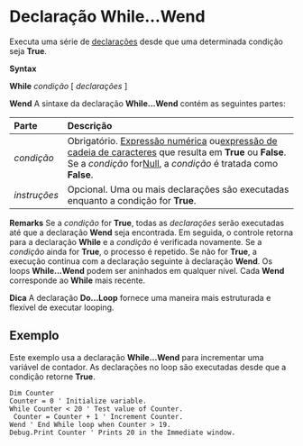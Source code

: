 
# Declaração While...Wend

Executa uma série de [declarações](b8bdf64f-5920-1ae9-16d0-b26d09524a30.md) desde que uma determinada condição seja **True**.

 **Syntax**

 **While** _condição_
[ _declarações_ ]

 **Wend**
A sintaxe da declaração  **While...Wend** contém as seguintes partes:


|**Parte**|**Descrição**|
|:-----|:-----|
| _condição_|Obrigatório. [Expressão numérica](b8bdf64f-5920-1ae9-16d0-b26d09524a30.md) ou[expressão de cadeia de caracteres](b8bdf64f-5920-1ae9-16d0-b26d09524a30.md) que resulta em **True** ou **False**. Se a _condição_ for[Null](b8bdf64f-5920-1ae9-16d0-b26d09524a30.md), a  _condição_ é tratada como **False**.|
| _instruções_|Opcional. Uma ou mais declarações são executadas enquanto a condição for  **True**.|
 **Remarks**
Se a  _condição_ for **True**, todas as _declarações_ serão executadas até que a declaração **Wend** seja encontrada. Em seguida, o controle retorna para a declaração **While** e a _condição_ é verificada novamente. Se a _condição_ ainda for **True**, o processo é repetido. Se não for **True**, a execução continua com a declaração seguinte à declaração **Wend**.
Os loops  **While...Wend** podem ser aninhados em qualquer nível. Cada **Wend** corresponde ao **While** mais recente.

 **Dica**  A declaração  **Do...Loop** fornece uma maneira mais estruturada e flexível de executar looping.


## Exemplo

Este exemplo usa a declaração  **While...Wend** para incrementar uma variável de contador. As declarações no loop são executadas desde que a condição retorne **True**.


```
Dim Counter 
Counter = 0 ' Initialize variable. 
While Counter < 20 ' Test value of Counter. 
 Counter = Counter + 1 ' Increment Counter. 
Wend ' End While loop when Counter > 19. 
Debug.Print Counter ' Prints 20 in the Immediate window. 

```

